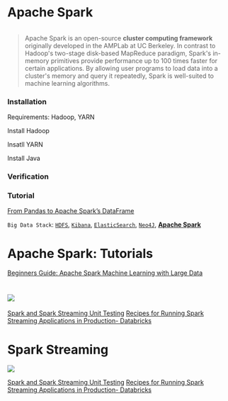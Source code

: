# Apache Spark

<img src="http://i.imgur.com/rzXPxbk.png" alt="" />

<blockquote>
  Apache Spark is an open-source <strong>cluster computing framework</strong> originally developed in the AMPLab at UC Berkeley. In contrast to Hadoop's two-stage disk-based MapReduce paradigm, Spark's in-memory primitives provide performance up to 100 times faster for certain applications. By allowing user programs to load data into a cluster's memory and query it repeatedly, Spark is well-suited to machine learning algorithms.
</blockquote>

<h3>Installation</h3>

Requirements: Hadoop, YARN

Install Hadoop

Insatll YARN

Install Java

<h3>Verification</h3>

<h3>Tutorial</h3>

<a href="https://databricks.com/blog/2015/08/12/from-pandas-to-apache-sparks-dataframe.html" target="_blank">From Pandas to Apache Spark’s DataFrame</a>

<code>Big Data Stack</code>: <a href="https://datayo.wordpress.com/2015/08/31/hadoop-distributed-file-system-hdfs/"><code>HDFS</code></a>, <a href="https://datayo.wordpress.com/2015/08/31/kibana/"><code>Kibana</code></a>, <a href="https://datayo.wordpress.com/2015/08/31/elastic-search/"><code>ElasticSearch</code></a>, <a href="https://datayo.wordpress.com/2015/08/31/neo4j/"><code>Neo4J</code></a>, <a href="https://datayo.wordpress.com/2015/08/25/spark/"><strong>Apache Spark</strong></a>

# Apache Spark: Tutorials

[Beginners Guide: Apache Spark Machine Learning with Large Data](http://www.kdnuggets.com/2015/11/petrov-apache-spark-machine-learning-large-data.html)

# ![](https://dzone.com/storage/rc-covers/6619-thumb.png)

<a href="http://mkuthan.github.io/blog/2015/03/01/spark-unit-testing/">Spark and Spark Streaming Unit Testing</a>
<a href="http://www.slideshare.net/SparkSummit/recipes-for-running-spark-streaming-apploications-in-production-tathagata-daspptx">Recipes for Running Spark Streaming Applications in Production- Databricks</a>

# Spark Streaming

![](https://dzone.com/storage/rc-covers/6619-thumb.png)

<a href="http://mkuthan.github.io/blog/2015/03/01/spark-unit-testing/">Spark and Spark Streaming Unit Testing</a>
<a href="http://www.slideshare.net/SparkSummit/recipes-for-running-spark-streaming-apploications-in-production-tathagata-daspptx">Recipes for Running Spark Streaming Applications in Production- Databricks</a>
